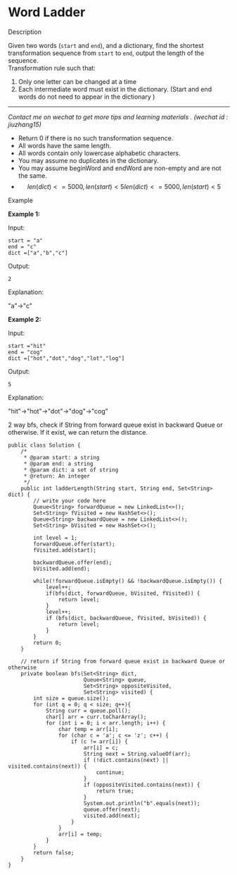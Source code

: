 # Word Ladder

Description

Given two words (`start` and `end`), and a dictionary, find the shortest transformation sequence from `start` to `end`, output the length of the sequence.\
Transformation rule such that:

1. Only one letter can be changed at a time
2. Each intermediate word must exist in the dictionary. (Start and end words do not need to appear in the dictionary )

***

_Contact me on wechat to get more tips and learning materials . (wechat id : jiuzhang15)_

* Return 0 if there is no such transformation sequence.
* All words have the same length.
* All words contain only lowercase alphabetic characters.
* You may assume no duplicates in the dictionary.
* You may assume beginWord and endWord are non-empty and are not the same.
* $$len(dict)<=5000,len(start)<5len(dict)<=5000,len(start)<5$$

Example

**Example 1:**

Input:

```
start = "a"
end = "c"
dict =["a","b","c"]
```

Output:

```
2
```

Explanation:

"a"->"c"

**Example 2:**

Input:

```
start ="hit"
end = "cog"
dict =["hot","dot","dog","lot","log"]
```

Output:

```
5
```

Explanation:

"hit"->"hot"->"dot"->"dog"->"cog"

2 way bfs, check if String from forward queue exist in backward Queue or otherwise. If it exist, we can return the distance.

```
public class Solution {
    /*
     * @param start: a string
     * @param end: a string
     * @param dict: a set of string
     * @return: An integer
     */
    public int ladderLength(String start, String end, Set<String> dict) {
        // write your code here
        Queue<String> forwardQueue = new LinkedList<>();
        Set<String> fVisited = new HashSet<>();
        Queue<String> backwardQueue = new LinkedList<>();
        Set<String> bVisited = new HashSet<>();

        int level = 1;
        forwardQueue.offer(start);
        fVisited.add(start);

        backwardQueue.offer(end);
        bVisited.add(end);

        while(!forwardQueue.isEmpty() && !backwardQueue.isEmpty()) {
            level++;
            if(bfs(dict, forwardQueue, bVisited, fVisited)) {
                return level;
            }
            level++;
            if (bfs(dict, backwardQueue, fVisited, bVisited)) {
                return level;
            }
        }
        return 0;
    }

    // return if String from forward queue exist in backward Queue or otherwise
    private boolean bfs(Set<String> dict, 
                        Queue<String> queue, 
                        Set<String> oppositeVisited, 
                        Set<String> visited) {
        int size = queue.size();
        for (int q = 0; q < size; q++){
            String curr = queue.poll();
            char[] arr = curr.toCharArray();
            for (int i = 0; i < arr.length; i++) {
                char temp = arr[i];
                for (char c = 'a'; c <= 'z'; c++) {
                    if (c != arr[i]) {
                        arr[i] = c;
                        String next = String.valueOf(arr);
                        if (!dict.contains(next) || visited.contains(next)) {
                            continue;
                        }
                        if (oppositeVisited.contains(next)) {
                            return true;
                        }
                        System.out.println("b".equals(next));
                        queue.offer(next);
                        visited.add(next);
                    }
                }
                arr[i] = temp;
            }
        }
        return false;
    }
}
```
